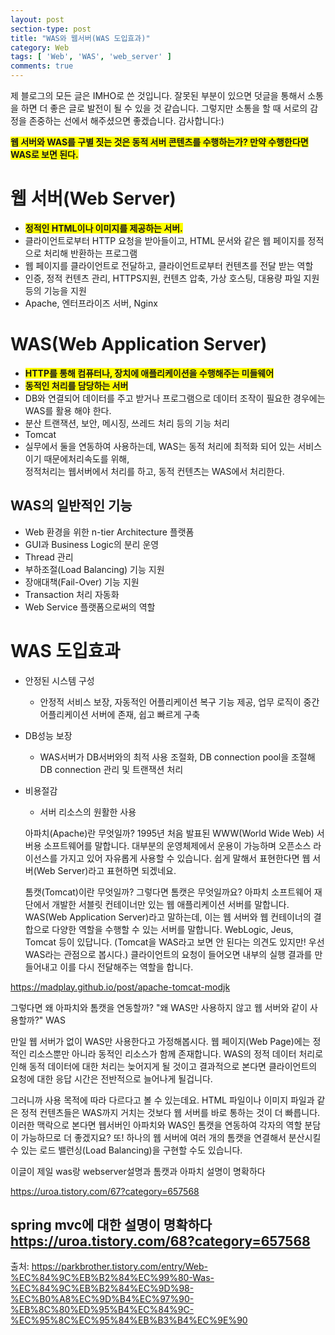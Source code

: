 ```yaml
---
layout: post
section-type: post
title: "WAS와 웹서버(WAS 도입효과)"
category: Web
tags: [ 'Web', 'WAS', 'web_server' ]
comments: true
---
```

제 블로그의 모든 글은 IMHO로 쓴 것입니다.
잘못된 부분이 있으면 덧글을 통해서 소통을 하면 더 좋은 글로 발전이 될 수 있을 것 같습니다.
그렇지만 소통을 할 때 서로의 감정을 존중하는 선에서 해주셨으면 좋겠습니다.
감사합니다:)


<span style="background-color:yellow"><b> 웹 서버와 WAS를 구별 짓는 것은 동적 서버 콘텐츠를 수행하는가? 만약 수행한다면 WAS로 보면 된다. </b></span>


# 웹 서버(Web Server)
- <span style="background-color:yellow"><b>정적인 HTML이나 이미지를 제공하는 서버.</b></span>
- 클라이언트로부터 HTTP 요청을 받아들이고, HTML 문서와 같은 웹 페이지를 정적으로 처리해 반환하는 프로그램
- 웹 페이지를 클라이언트로 전달하고, 클라이언트로부터 컨텐츠를 전달 받는 역할
- 인증, 정적 컨텐츠 관리, HTTPS지원, 컨텐츠 압축, 가상 호스팅, 대용량 파일 지원 등의 기능을 지원
- Apache, 엔터프라이즈 서버, Nginx




# WAS(Web Application Server)
  - <span style="background-color:yellow"><b>HTTP를 통해 컴퓨터나, 장치에 애플리케이션을 수행해주는 미들웨어</b></span>
  - <span style="background-color:yellow"><b>동적인 처리를 담당하는 서버</b></span>
  - DB와 연결되어 데이터를 주고 받거나 프로그램으로 데이터 조작이 필요한 경우에는 WAS를 활용 해야 한다.
  - 분산 트랜잭션, 보안, 메시징, 쓰레드 처리 등의 기능 처리
  - Tomcat
- 실무에서 둘을 연동하여 사용하는데, WAS는 동적 처리에 최적화 되어 있는 서비스이기 때문에처리속도를 위해,  
정적처리는 웹서버에서 처리를 하고, 동적 컨텐츠는 WAS에서 처리한다.


## WAS의 일반적인 기능
  - Web 환경을 위한 n-tier Architecture 플랫폼
  - GUI과 Business Logic의 분리 운영
  - Thread 관리
  - 부하조절(Load Balancing) 기능 지원
  - 장애대책(Fail-Over) 기능 지원
  - Transaction 처리 자동화
  - Web Service 플랫폼으로써의 역할




# WAS 도입효과
- 안정된 시스템 구성
  - 안정적 서비스 보장, 자동적인 어플리케이션 복구 기능 제공, 업무 로직이 중간 어플리케이션 서버에 존재, 쉽고 빠르게 구축
- DB성능 보장
  - WAS서버가 DB서버와의 최적 사용 조절화, DB connection pool을 조절해 DB connection 관리 및 트랜잭션 처리
- 비용절감
  - 서버 리소스의 원활한 사용




  아파치(Apache)란 무엇일까?
  1995년 처음 발표된 WWW(World Wide Web) 서버용 소프트웨어를 말합니다. 대부분의 운영체제에서 운용이 가능하며 오픈소스 라이선스를 가지고 있어 자유롭게 사용할 수 있습니다. 쉽게 말해서 표현한다면 웹 서버(Web Server)라고 표현하면 되겠네요.




  톰캣(Tomcat)이란 무엇일까?
  그렇다면 톰캣은 무엇일까요? 아파치 소프트웨어 재단에서 개발한 서블릿 컨테이너만 있는 웹 애플리케이션 서버를 말합니다. WAS(Web Application Server)라고 말하는데, 이는 웹 서버와 웹 컨테이너의 결합으로 다양한 역할을 수행할 수 있는 서버를 말합니다. WebLogic, Jeus, Tomcat 등이 있답니다. (Tomcat을 WAS라고 보면 안 된다는 의견도 있지만! 우선 WAS라는 관점으로 봅시다.) 클라이언트의 요청이 들어오면 내부의 실행 결과를 만들어내고 이를 다시 전달해주는 역할을 합니다.


https://madplay.github.io/post/apache-tomcat-modjk

그렇다면 왜 아파치와 톰캣을 연동할까?
"왜 WAS만 사용하지 않고 웹 서버와 같이 사용할까?"
WAS


만일 웹 서버가 없이 WAS만 사용한다고 가정해봅시다.
웹 페이지(Web Page)에는 정적인 리소스뿐만 아니라 동적인 리소스가 함께 존재합니다. WAS의 정적 데이터 처리로 인해 동적 데이터에 대한 처리는 늦어지게 될 것이고 결과적으로 본다면 클라이언트의 요청에 대한 응답 시간은 전반적으로 늘어나게 될겁니다.

그러니까 사용 목적에 따라 다르다고 볼 수 있는데요. HTML 파일이나 이미지 파일과 같은 정적 컨텐츠들은 WAS까지 거치는 것보다 웹 서버를 바로 통하는 것이 더 빠릅니다. 이러한 맥락으로 본다면 웹서버인 아파치와 WAS인 톰캣을 연동하여 각자의 역할 분담이 가능하므로 더 좋겠지요? 또! 하나의 웹 서버에 여러 개의 톰캣을 연결해서 분산시킬 수 있는 로드 밸런싱(Load Balancing)을 구현할 수도 있습니다.


이글이 제일 was랑 webserver설명과 톰캣과 아파치 설명이 명확하다

https://uroa.tistory.com/67?category=657568

spring mvc에 대한 설명이 명확하다
https://uroa.tistory.com/68?category=657568
---
출처:
https://parkbrother.tistory.com/entry/Web-%EC%84%9C%EB%B2%84%EC%99%80-Was-%EC%84%9C%EB%B2%84%EC%9D%98-%EC%B0%A8%EC%9D%B4%EC%97%90-%EB%8C%80%ED%95%B4%EC%84%9C-%EC%95%8C%EC%95%84%EB%B3%B4%EC%9E%90  
